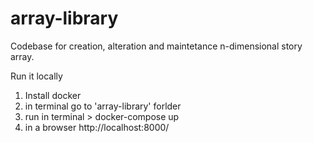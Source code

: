 # array-library
Codebase for creation, alteration and maintetance n-dimensional story array.

Run it locally
1. Install docker
2. in terminal go to  'array-library' forlder
3. run in terminal > docker-compose up
4. in a browser http://localhost:8000/ 
